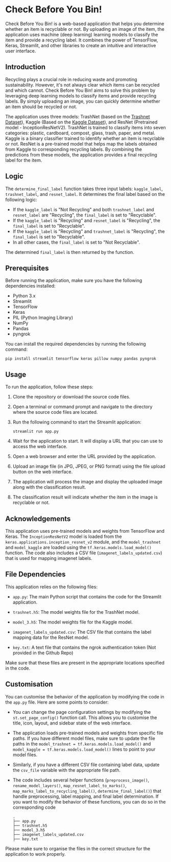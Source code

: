 # Check Before You Bin!


Check Before You Bin! is a web-based application that helps you determine whether an item is recyclable or not. By uploading an image of the item, the application uses machine (deep learning) learning models to classify the item and provide a recycling label. It combines the power of TensorFlow, Keras, Streamlit, and other libraries to create an intuitive and interactive user interface.

## Introduction

Recycling plays a crucial role in reducing waste and promoting sustainability. However, it's not always clear which items can be recycled and which cannot. Check Before You Bin! aims to solve this problem by leveraging deep learning models to classify items and provide recycling labels. By simply uploading an image, you can quickly determine whether an item should be recycled or not.

The application uses three models: TrashNet (based on the [Trashnet Dataset](https://github.com/garythung/trashnet)), Kaggle (Based on the [Kaggle Dataset](https://www.kaggle.com/techsash/waste-classification-data)), and ResNet (Pretrained model - InceptionResNetV2). TrashNet is trained to classify items into seven categories: plastic, cardboard, compost, glass, trash, paper, and metal. Kaggle is a binary classifier trained to identify whether an item is recyclable or not. ResNet is a pre-trained model that helps map the labels obtained from Kaggle to corresponding recycling labels. By combining the predictions from these models, the application provides a final recycling label for the item.

## Logic
The `determine_final_label` function takes three input labels: `kaggle_label`, `trashnet_label`, and `resnet_label`. It determines the final label based on the following logic:

- If the `kaggle_label` is "Not Recycling" and both `trashnet_label` and `resnet_label` are "Recycling", the `final_label` is set to "Recyclable".
- If the `kaggle_label` is "Recycling" and `resnet_label` is "Recycling", the `final_label` is set to "Recyclable".
- If the `kaggle_label` is "Recycling" and `trashnet_label` is "Recycling", the `final_label` is set to "Recyclable".
- In all other cases, the `final_label` is set to "Not Recyclable".

The determined `final_label` is then returned by the function.

## Prerequisites

Before running the application, make sure you have the following dependencies installed:

- Python 3.x
- Streamlit
- TensorFlow
- Keras
- PIL (Python Imaging Library)
- NumPy
- Pandas
- pyngrok

You can install the required dependencies by running the following command:

````{}
pip install streamlit tensorflow keras pillow numpy pandas pyngrok
````


## Usage

To run the application, follow these steps:

1. Clone the repository or download the source code files.

2. Open a terminal or command prompt and navigate to the directory where the source code files are located.

3. Run the following command to start the Streamlit application:

    ````{}
    streamlit run app.py
    ````

4. Wait for the application to start. It will display a URL that you can use to access the web interface.

5. Open a web browser and enter the URL provided by the application.

6. Upload an image file (in JPG, JPEG, or PNG format) using the file upload button on the web interface.

7. The application will process the image and display the uploaded image along with the classification result.

8. The classification result will indicate whether the item in the image is recyclable or not.


## Acknowledgements

This application uses pre-trained models and weights from TensorFlow and Keras. The `InceptionResNetV2` model is loaded from the `keras.applications.inception_resnet_v2` module, and the `model_trashnet` and `model_kaggle` are loaded using the `tf.keras.models.load_model()` function. The code also includes a CSV file (`imagenet_labels_updated.csv`) that is used for mapping imagenet labels.

## File Dependencies

This application relies on the following files:

- `app.py`: The main Python script that contains the code for the Streamlit application.

- `trashnet.h5`: The model weights file for the TrashNet model.

- `model_3.h5`: The model weights file for the Kaggle model.

- `imagenet_labels_updated.csv`: The CSV file that contains the label mapping data for the ResNet model.

- `key.txt`: A text file that contains the ngrok authentication token (Not provided in the Github Repo)

Make sure that these files are present in the appropriate locations specified in the code.



## Customisation

You can customise the behavior of the application by modifying the code in the `app.py` file. Here are some points to consider:

- You can change the page configuration settings by modifying the `st.set_page_config()` function call. This allows you to customise the title, icon, layout, and sidebar state of the web interface.

- The application loads pre-trained models and weights from specific file paths. If you have different model files, make sure to update the file paths in the `model_trashnet = tf.keras.models.load_model()` and `model_kaggle = tf.keras.models.load_model()` lines to point to your model files.

- Similarly, if you have a different CSV file containing label data, update the `csv_file` variable with the appropriate file path.

- The code includes several helper functions (`preprocess_image()`, `rename_model_layers()`, `map_resnet_label_to_marks()`, `map_marks_label_to_recycling_label()`, `determine_final_label()`) that handle preprocessing, label mapping, and final label determination. If you want to modify the behavior of these functions, you can do so in the corresponding code

    ````{}
    .
    ├── app.py
    ├── trashnet.h5
    ├── model_3.h5
    ├── imagenet_labels_updated.csv
    ├── key.txt
    ````

Please make sure to organise the files in the correct structure for the application to work properly.






